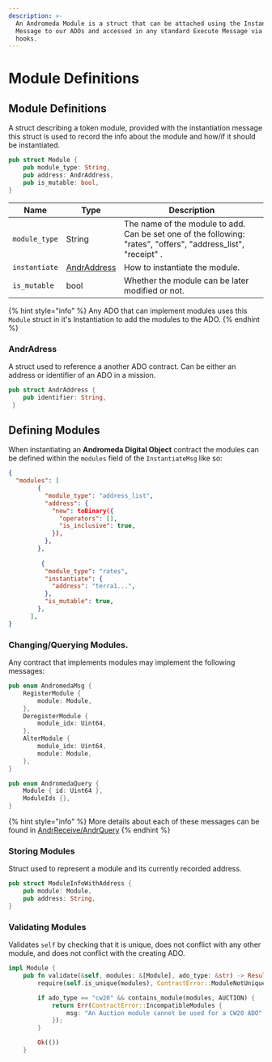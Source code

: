 ```yaml
---
description: >-
  An Andromeda Module is a struct that can be attached using the Instantiate
  Message to our ADOs and accessed in any standard Execute Message via generic
  hooks.
---
```


# Module Definitions

## Module Definitions

A struct describing a token module, provided with the instantiation message this struct is used to record the info about the module and how/if it should be instantiated.

```rust
pub struct Module {
    pub module_type: String,
    pub address: AndrAddress,
    pub is_mutable: bool,
}
```

| Name          | Type                                            | Description                                                                                                     |
| ------------- | ----------------------------------------------- | --------------------------------------------------------------------------------------------------------------- |
| `module_type` | String                                          | The name of the module to add. Can be set one of the following: "rates", "offers", "address\_list", "receipt" . |
| `instantiate` | [AndrAddress](module-definitions.md#andradress) | How to instantiate the module.                                                                                  |
| `is_mutable`  | bool                                            | Whether the module can be later modified or not.                                                                |

{% hint style="info" %}
Any ADO that can implement modules uses this `Module` struct in it's Instantiation  to add the modules to the ADO.&#x20;
{% endhint %}

### AndrAdress

A struct used to reference a another ADO contract. Can be either an address or identifier of an ADO in a mission.&#x20;

```rust
pub struct AndrAddress {
    pub identifier: String,
 }
```



## Defining Modules

When instantiating an **Andromeda Digital Object** contract the modules can be defined within the `modules` field of the `InstantiateMsg` like so:

```json
{
  "modules": [
        {
          "module_type": "address_list",
          "address": {
            "new": toBinary({
              "operators": [],
              "is_inclusive": true,
            }),
          },
        },
        
         {
          "module_type": "rates",
          "instantiate": {
            "address": "terra1...",
          },
          "is_mutable": true,
        },
      ],
}
```

### Changing/Querying Modules.

Any contract that implements modules may implement the following messages:

```rust
pub enum AndromedaMsg {
    RegisterModule {
        module: Module,
    },
    DeregisterModule {
        module_idx: Uint64,
    },
    AlterModule {
        module_idx: Uint64,
        module: Module,
    },
}

pub enum AndromedaQuery {
    Module { id: Uint64 },
    ModuleIds {},
}

```

{% hint style="info" %}
More details about each of these messages can be found in [AndrReceive/AndrQuery](../andrreceive-andrquery.md)
{% endhint %}

### Storing Modules

Struct used to represent a module and its currently recorded address.

```rust
pub struct ModuleInfoWithAddress {
    pub module: Module,
    pub address: String,
}
```

### Validating Modules

Validates `self` by checking that it is unique, does not conflict with any other module, and does not conflict with the creating ADO.

```rust
impl Module {
    pub fn validate(&self, modules: &[Module], ado_type: &str) -> Result<(), ContractError> {
        require(self.is_unique(modules), ContractError::ModuleNotUnique {})?;

        if ado_type == "cw20" && contains_module(modules, AUCTION) {
            return Err(ContractError::IncompatibleModules {
                msg: "An Auction module cannot be used for a CW20 ADO".to_string(),
            });
        }

        Ok(())
    }
```
